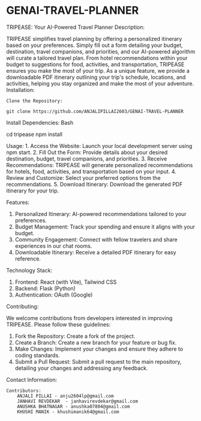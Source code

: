 # GENAI-TRAVEL-PLANNER

TRIPEASE: Your AI-Powered Travel Planner
Description:

TRIPEASE simplifies travel planning by offering a personalized itinerary based on your preferences. Simply fill out a form detailing your budget, destination, travel companions, and priorities, and our AI-powered algorithm will curate a tailored travel plan. From hotel recommendations within your budget to suggestions for food, activities, and transportation, TRIPEASE ensures you make the most of your trip. As a unique feature, we provide a downloadable PDF itinerary outlining your trip's schedule, locations, and activities, helping you stay organized and make the most of your adventure.
Installation:

    Clone the Repository:

    git clone https://github.com/ANJALIPILLAI2603/GENAI-TRAVEL-PLANNER


Install Dependencies:
Bash

cd tripease
npm install

Usage:
    1. Access the Website: Launch your local development server using npm start.
    2. Fill Out the Form: Provide details about your desired destination, budget, travel companions, and priorities.
    3. Receive Recommendations: TRIPEASE will generate personalized recommendations for hotels, food, activities, and transportation based on your input.
    4. Review and Customize: Select your preferred options from the recommendations.
    5. Download Itinerary: Download the generated PDF itinerary for your trip.

Features:

   1. Personalized Itinerary: AI-powered recommendations tailored to your preferences.
   2. Budget Management: Track your spending and ensure it aligns with your budget.
   3. Community Engagement: Connect with fellow travelers and share experiences in our chat rooms.
   4. Downloadable Itinerary: Receive a detailed PDF itinerary for easy reference.

Technology Stack:

   1. Frontend: React (with Vite), Tailwind CSS
   2. Backend: Flask (Python)
   3. Authentication: OAuth (Google)

Contributing:

We welcome contributions from developers interested in improving TRIPEASE. Please follow these guidelines:

   1. Fork the Repository: Create a fork of the project.
   2. Create a Branch: Create a new branch for your feature or bug fix.
   3. Make Changes: Implement your changes and ensure they adhere to coding standards.
   4. Submit a Pull Request: Submit a pull request to the main repository, detailing your changes and addressing any feedback.   

Contact Information:

    Contributors:
        ANJALI PILLAI - anju2604lp@gmail.com
        JANHAVI REVDEKAR  - janhavirevdekar@gmail.com
        ANUSHKA BHATNAGAR - anushka07804@gmail.com
        KHUSHI MANIK - khushimanik64@gmail.com
